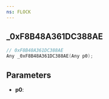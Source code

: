 ```yaml
---
ns: FLOCK
---
```

## _0xF8B48A361DC388AE

```c
// 0xF8B48A361DC388AE
Any _0xF8B48A361DC388AE(Any p0);
```

## Parameters
* **p0**:
